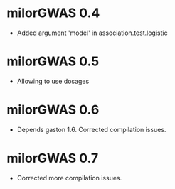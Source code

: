 # milorGWAS 0.4  

* Added argument 'model' in association.test.logistic

# milorGWAS 0.5

* Allowing to use dosages

# milorGWAS 0.6

* Depends gaston 1.6. Corrected compilation issues.

# milorGWAS 0.7

* Corrected more compilation issues.


